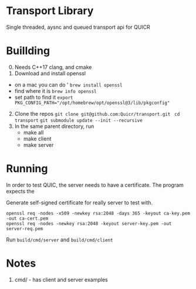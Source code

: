 # Transport Library

Single threaded, aysnc and queued transport api for QUICR

# Buillding

0. Needs C++17 clang, and cmake 
1. Download and install openssl
- on a mac you can do ' ```brew install openssl```
- find where it is ```brew info openssl```
- set path to find it ```export
  PKG_CONFIG_PATH="/opt/homebrew/opt/openssl@3/lib/pkgconfig"```
2. Clone the repos 
   ``` git clone git@github.com:Quicr/transport.git  ```
   ``` cd transport ```
   ``` git submodule update --init --recursive ```
3. In the same parent directory,  run 
    - make all
    - make client
    - make server

# Running  

In order to test QUIC, the server needs to have a certificate. The program expects
the 

Generate self-signed certificate for really server to test with. 

```
openssl req -nodes -x509 -newkey rsa:2048 -days 365 -keyout ca-key.pem -out ca-cert.pem
openssl req -nodes -newkey rsa:2048 -keyout server-key.pem -out server-req.pem
```

Run ```build/cmd/server``` and ```build/cmd/client``` 


# Notes

1. cmd/ - has client and server examples
   

   
